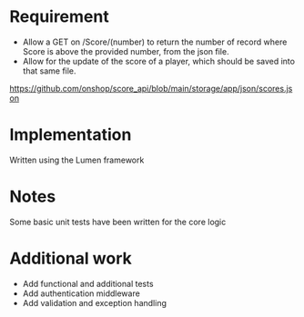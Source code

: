 # Requirement

* Allow a GET on /Score/(number) to return the number of record where Score is above the provided number, from the json file.
* Allow for the update of the score of a player, which should be saved into that same file.

https://github.com/onshop/score_api/blob/main/storage/app/json/scores.json

# Implementation

Written using the Lumen framework

# Notes

Some basic unit tests have been written for the core logic

# Additional work

* Add functional and additional tests
* Add authentication middleware
* Add validation and exception handling
